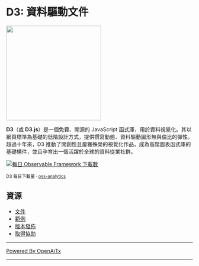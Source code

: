 # D3: 資料驅動文件

<a href="https://d3js.org"><img src="./docs/public/logo.svg" width="256" height="256"></a>

**D3**（或 **D3.js**）是一個免費、開源的 JavaScript 函式庫，用於資料視覺化。其以網頁標準為基礎的低階設計方式，提供撰寫動態、資料驅動圖形無與倫比的彈性。超過十年來，D3 推動了開創性且屢獲殊榮的視覺化作品，成為高階圖表函式庫的基礎構件，並且孕育出一個活躍於全球的資料從業社群。

<a href="https://observablehq.observablehq.cloud/oss-analytics/@d3/d3">
  <picture>
    <source media="(prefers-color-scheme: dark)" srcset="https://observablehq.observablehq.cloud/oss-analytics/d3/downloads-dark.svg">
    <img alt="每日 Observable Framework 下載數" src="https://observablehq.observablehq.cloud/oss-analytics/d3/downloads.svg">
  </picture>
</a>

<sub>D3 每日下載量 · [oss-analytics](https://observablehq.observablehq.cloud/oss-analytics/)</sub>

## 資源

* [文件](https://d3js.org)
* [範例](https://observablehq.com/@d3/gallery)
* [版本發佈](https://github.com/d3/d3/releases)
* [取得協助](https://d3js.org/community)

---

[Powered By OpenAiTx](https://github.com/OpenAiTx/OpenAiTx)

---